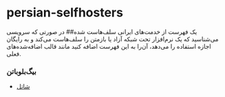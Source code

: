 # persian-selfhosters
یک فهرست از خدمت‌های ایرانی سلف‌هاست شده## 
در صورتی که سرویسی می‌شناسید که یک نرم‌افزار تحت شبکه آزاد یا باز‌متن را سلف‌هاست می‌کند و به رایگان اجازه استفاده را می‌دهد، آن‌را به این فهرست اضافه کنید مانند قالب اضافه‌شده‌های فعلی.

### بیگ‌بلو‌باتن

 - [شاتل](https://engage.shatel.com/engage/)
